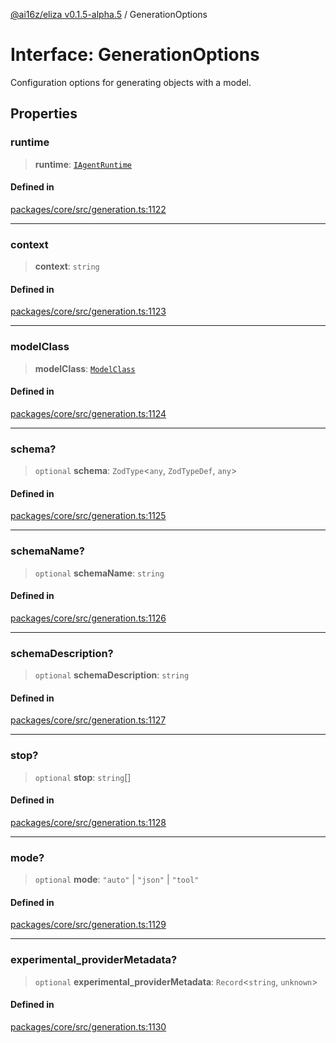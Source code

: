 [@ai16z/eliza v0.1.5-alpha.5](../index.md) / GenerationOptions

# Interface: GenerationOptions

Configuration options for generating objects with a model.

## Properties

### runtime

> **runtime**: [`IAgentRuntime`](IAgentRuntime.md)

#### Defined in

[packages/core/src/generation.ts:1122](https://github.com/roschler/eliza/blob/main/packages/core/src/generation.ts#L1122)

***

### context

> **context**: `string`

#### Defined in

[packages/core/src/generation.ts:1123](https://github.com/roschler/eliza/blob/main/packages/core/src/generation.ts#L1123)

***

### modelClass

> **modelClass**: [`ModelClass`](../enumerations/ModelClass.md)

#### Defined in

[packages/core/src/generation.ts:1124](https://github.com/roschler/eliza/blob/main/packages/core/src/generation.ts#L1124)

***

### schema?

> `optional` **schema**: `ZodType`\<`any`, `ZodTypeDef`, `any`\>

#### Defined in

[packages/core/src/generation.ts:1125](https://github.com/roschler/eliza/blob/main/packages/core/src/generation.ts#L1125)

***

### schemaName?

> `optional` **schemaName**: `string`

#### Defined in

[packages/core/src/generation.ts:1126](https://github.com/roschler/eliza/blob/main/packages/core/src/generation.ts#L1126)

***

### schemaDescription?

> `optional` **schemaDescription**: `string`

#### Defined in

[packages/core/src/generation.ts:1127](https://github.com/roschler/eliza/blob/main/packages/core/src/generation.ts#L1127)

***

### stop?

> `optional` **stop**: `string`[]

#### Defined in

[packages/core/src/generation.ts:1128](https://github.com/roschler/eliza/blob/main/packages/core/src/generation.ts#L1128)

***

### mode?

> `optional` **mode**: `"auto"` \| `"json"` \| `"tool"`

#### Defined in

[packages/core/src/generation.ts:1129](https://github.com/roschler/eliza/blob/main/packages/core/src/generation.ts#L1129)

***

### experimental\_providerMetadata?

> `optional` **experimental\_providerMetadata**: `Record`\<`string`, `unknown`\>

#### Defined in

[packages/core/src/generation.ts:1130](https://github.com/roschler/eliza/blob/main/packages/core/src/generation.ts#L1130)
